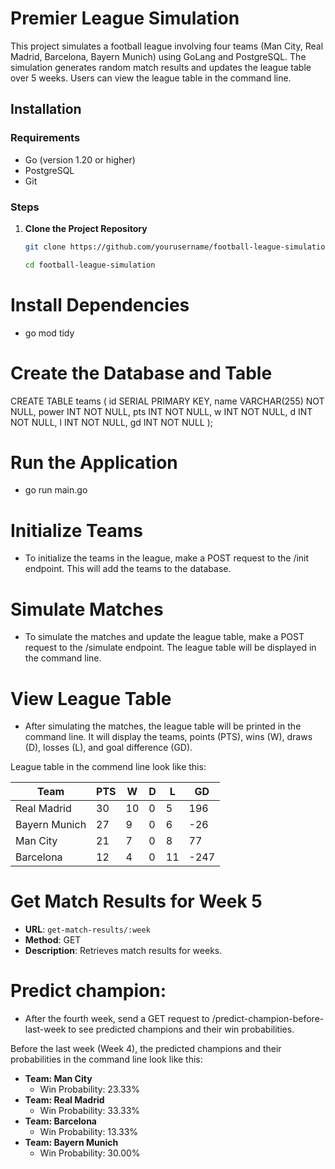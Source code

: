 # Premier League Simulation

This project simulates a football league involving four teams (Man City, Real Madrid, Barcelona, Bayern Munich) using GoLang and PostgreSQL. The simulation generates random match results and updates the league table over 5 weeks. Users can view the league table in the command line.

## Installation

### Requirements

- Go (version 1.20 or higher)
- PostgreSQL
- Git

### Steps

1. **Clone the Project Repository**
   ```bash
   git clone https://github.com/yourusername/football-league-simulation.git
   
   cd football-league-simulation


# Install Dependencies

- go mod tidy


# Create the Database and Table

CREATE TABLE teams (
    id SERIAL PRIMARY KEY,
    name VARCHAR(255) NOT NULL,
    power INT NOT NULL,
    pts INT NOT NULL,
    w INT NOT NULL,
    d INT NOT NULL,
    l INT NOT NULL,
    gd INT NOT NULL
);

# Run the Application

- go run main.go


# Initialize Teams

- To initialize the teams in the league, make a POST request to the /init endpoint. This will add the teams to the database.

# Simulate Matches

- To simulate the matches and update the league table, make a POST request to the /simulate endpoint. The league table will be displayed in the command line.

# View League Table

- After simulating the matches, the league table will be printed in the command line. It will display the teams, points (PTS), wins (W), draws (D), losses (L), and goal difference (GD).

League table in the commend line look like this:

| Team           | PTS | W  | D  | L  | GD  |
|----------------|-----|----|----|----|-----|
| Real Madrid    | 30  | 10 | 0  | 5  | 196 |
| Bayern Munich  | 27  | 9  | 0  | 6  | -26 |
| Man City       | 21  | 7  | 0  | 8  | 77  |
| Barcelona      | 12  | 4  | 0  | 11 | -247|


# Get Match Results for Week 5

- **URL**: `get-match-results/:week`
- **Method**: GET
- **Description**: Retrieves match results for weeks.

# Predict champion:

- After the fourth week, send a GET request to /predict-champion-before-last-week to see predicted champions and their win probabilities.


Before the last week (Week 4), the predicted champions and their probabilities in the command line look like this:

- **Team: Man City**
  - Win Probability: 23.33%
- **Team: Real Madrid**
  - Win Probability: 33.33%
- **Team: Barcelona**
  - Win Probability: 13.33%
- **Team: Bayern Munich**
  - Win Probability: 30.00%

